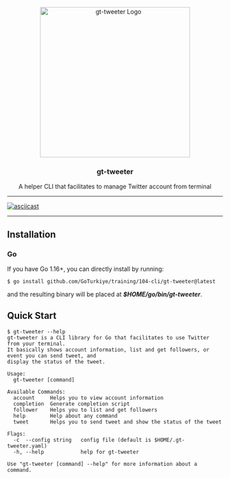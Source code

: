 <div align="center">
  <img alt="gt-tweeter Logo" src="https://github.com/marcusolsson/gophers/raw/master/orbiter-gopher.png?v=3&s=300" height="350" />
  <h3 align="center">gt-tweeter</h3>
  <p align="center">A helper CLI that facilitates to manage Twitter account from terminal</p>

</div>

---

[![asciicast](https://asciinema.org/a/JASrDapMHcE40P5OvXFEQZMyt.svg)](https://asciinema.org/a/JASrDapMHcE40P5OvXFEQZMyt)

---

## Installation

### Go

If you have Go 1.16+, you can directly install by running:

```shell
$ go install github.com/GoTurkiye/training/104-cli/gt-tweeter@latest
```

and the resulting binary will be placed at **_$HOME/go/bin/gt-tweeter_**.

## Quick Start

```shell
$ gt-tweeter --help
gt-tweeter is a CLI library for Go that facilitates to use Twitter from your terminal.
It basically shows account information, list and get followers, or event you can send tweet, and
display the status of the tweet.

Usage:
  gt-tweeter [command]

Available Commands:
  account     Helps you to view account information
  completion  Generate completion script
  follower    Helps you to list and get followers
  help        Help about any command
  tweet       Helps you to send tweet and show the status of the tweet

Flags:
  -c  --config string   config file (default is $HOME/.gt-tweeter.yaml)
  -h, --help            help for gt-tweeter

Use "gt-tweeter [command] --help" for more information about a command.
```